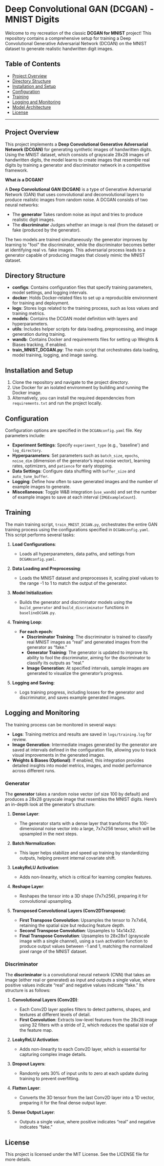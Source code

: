 # Deep Convolutional GAN (DCGAN) - MNIST Digits

Welcome to my recreation of the classic **DCGAN for MNIST** project! This repository contains a comprehensive setup for training a Deep Convolutional Generative Adversarial Network (DCGAN) on the MNIST dataset to generate realistic handwritten digit images.

## Table of Contents
- [Project Overview](#project-overview)
- [Directory Structure](#directory-structure)
- [Installation and Setup](#installation-and-setup)
- [Configuration](#configuration)
- [Training](#training)
- [Logging and Monitoring](#logging-and-monitoring)
- [Model Architecture](#model-architecture)
- [License](#license)

---
## Project Overview

This project implements a **Deep Convolutional Generative Adversarial Network (DCGAN)** for generating synthetic images of handwritten digits. Using the MNIST dataset, which consists of grayscale 28x28 images of handwritten digits, the model learns to create images that resemble real digits by training a generator and discriminator network in a competitive framework. 

**What _is_ a DCGAN?**

A **Deep Convolutional GAN (DCGAN)** is a type of Generative Adversarial Network (GAN) that uses convolutional and deconvolutional layers to produce realistic images from random noise. A DCGAN consists of two neural networks:
- The **generator** Takes random noise as input and tries to produce realistic digit images.
- The **discriminator** Judges whether an image is real (from the dataset) or fake (produced by the generator).

The two models are trained simultaneously: the generator improves by learning to "fool" the discriminator, while the discriminator becomes better at identifying real vs. fake images. This adversarial process leads to a generator capable of producing images that closely mimic the MNIST dataset.

## Directory Structure

- **configs**: Contains configuration files that specify training parameters, model settings, and logging intervals.
- **docker**: Holds Docker-related files to set up a reproducible environment for training and deployment.
- **logs**: Stores logs related to the training process, such as loss values and training metrics.
- **models**: Contains the DCGAN model definition with layers and hyperparameters.
- **utils**: Includes helper scripts for data loading, preprocessing, and image generation during training.
- **wandb**: Contains Docker and requirements files for setting up Weights & Biases tracking, if enabled.
- **train_MNIST_DCGAN.py**: The main script that orchestrates data loading, model training, logging, and image saving.


## Installation and Setup

1. Clone the repository and navigate to the project directory.
2. Use Docker for an isolated environment by building and running the Docker image.
3. Alternatively, you can install the required dependencies from `requirements.txt` and run the project locally.

## Configuration

Configuration options are specified in the `DCGANconfig.yaml` file. Key parameters include:

- **Experiment Settings**: Specify `experiment_type` (e.g., 'baseline') and `log_directory`.
- **Hyperparameters**: Set parameters such as `batch_size`, `epochs`, `noise_dim` (dimension of the generator’s input noise vector), learning rates, optimizers, and `patience` for early stopping.
- **Data Settings**: Configure data shuffling with `buffer_size` and `auto_tune_buffer`.
- **Logging**: Define how often to save generated images and the number of example images to generate.
- **Miscellaneous**: Toggle W&B integration (`use_wandb`) and set the number of example images to save at each interval (`IMGExampleCount`).

## Training

The main training script, `train_MNIST_DCGAN.py`, orchestrates the entire GAN training process using the configurations specified in `DCGANconfig.yaml`. This script performs several tasks:

1. **Load Configurations**:
   - Loads all hyperparameters, data paths, and settings from `DCGANconfig.yaml`.
   
2. **Data Loading and Preprocessing**:
   - Loads the MNIST dataset and preprocesses it, scaling pixel values to the range -1 to 1 to match the output of the generator.

3. **Model Initialization**:
   - Builds the generator and discriminator models using the `build_generator` and `build_discriminator` functions in `baselineDCGAN.py`.

4. **Training Loop**:
   - **For each epoch**:
      - **Discriminator Training**: The discriminator is trained to classify real MNIST images as “real” and generated images from the generator as “fake.”
      - **Generator Training**: The generator is updated to improve its ability to fool the discriminator, aiming for the discriminator to classify its outputs as “real.”
      - **Image Generation**: At specified intervals, sample images are generated to visualize the generator’s progress.

5. **Logging and Saving**:
   - Logs training progress, including losses for the generator and discriminator, and saves example generated images.


## Logging and Monitoring

The training process can be monitored in several ways:
- **Logs**: Training metrics and results are saved in `logs/training.log` for review.
- **Image Generation**: Intermediate images generated by the generator are saved at intervals defined in the configuration file, allowing you to track visual improvements in the generated images.
- **Weights & Biases (Optional)**: If enabled, this integration provides detailed insights into model metrics, images, and model performance across different runs.

### Generator

The **generator** takes a random noise vector (of size 100 by default) and produces a 28x28 grayscale image that resembles the MNIST digits. Here’s an in-depth look at the generator’s structure:

1. **Dense Layer**: 
   - The generator starts with a dense layer that transforms the 100-dimensional noise vector into a large, 7x7x256 tensor, which will be upsampled in the next steps.
   
2. **Batch Normalization**: 
   - This layer helps stabilize and speed up training by standardizing outputs, helping prevent internal covariate shift.

3. **LeakyReLU Activation**: 
   - Adds non-linearity, which is critical for learning complex features.

4. **Reshape Layer**: 
   - Reshapes the tensor into a 3D shape (7x7x256), preparing it for convolutional upsampling.

5. **Transposed Convolutional Layers (Conv2DTranspose)**:
   - **First Transpose Convolution**: Upsamples the tensor to 7x7x64, retaining the spatial size but reducing feature depth.
   - **Second Transpose Convolution**: Upsamples to 14x14x32.
   - **Final Transpose Convolution**: Upsamples to 28x28x1 (grayscale image with a single channel), using a `tanh` activation function to produce output values between -1 and 1, matching the normalized pixel range of the MNIST dataset.

### Discriminator

The **discriminator** is a convolutional neural network (CNN) that takes an image (either real or generated) as input and outputs a single value, where positive values indicate “real” and negative values indicate “fake.” Its structure is as follows:

1. **Convolutional Layers (Conv2D)**:
   - Each Conv2D layer applies filters to detect patterns, shapes, and textures at different levels of detail.
   - **First Convolution**: Extracts low-level features from the 28x28 image using 32 filters with a stride of 2, which reduces the spatial size of the feature map.
   
2. **LeakyReLU Activation**:
   - Adds non-linearity to each Conv2D layer, which is essential for capturing complex image details.

3. **Dropout Layers**:
   - Randomly sets 30% of input units to zero at each update during training to prevent overfitting.

4. **Flatten Layer**:
   - Converts the 3D tensor from the last Conv2D layer into a 1D vector, preparing it for the final dense output layer.

5. **Dense Output Layer**:
   - Outputs a single value, where positive indicates “real” and negative indicates “fake.”


## License

This project is licensed under the MIT License. See the LICENSE file for more details.
